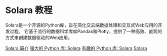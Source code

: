 # Solara 教程

<show-structure depth="2"/>

Solara是一个开源的Python库，旨在简化交云端数据处理和交互式Web应用的开发过程。
它基于流行的数据科学库如Pandas和Plotly，提供了一种高效、直观的方式来创建数据驱动的Web应用。


<seealso>
<category ref="ref_docs">
    <a href="https://mp.weixin.qq.com/s/8vzB0p8SeCHFR2xRzEMokQ">Solara 简介</a>
    <a href="https://mp.weixin.qq.com/s/OkwRM6kBODl06LfikkLzDA">强大的 Python 库: Solara</a>
    <a href="https://mp.weixin.qq.com/s/0nUFcqA5a3AkrKUuQpWZbQ">有趣的 Python 库: Solara</a>
</category>
<category ref="ref_github">
    <a href="https://github.com/widgetti/solara">Solara</a>
</category>
<category ref="ref_issues"></category>
<category ref="ref_hf"></category>
<category ref="ref_ms"></category>
</seealso>